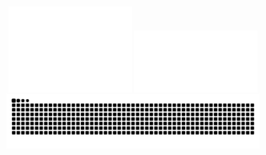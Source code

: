 <p align="center">
  <img src="./github-metrics.svg" width="49%">
  <img src="./metrics.plugin.repositories.pinned.svg" width="49%">
  <br>
  <picture>
    <source media="(prefers-color-scheme: dark)" srcset="dist/github-snake-dark.svg" />
    <source media="(prefers-color-scheme: light)" srcset="dist/github-snake.svg" />
    <img alt="github-snake" src="dist/github-snake.svg" />
  </picture>
</p>
